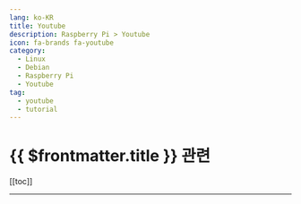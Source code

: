 ```yaml
---
lang: ko-KR
title: Youtube
description: Raspberry Pi > Youtube
icon: fa-brands fa-youtube
category:
  - Linux
  - Debian
  - Raspberry Pi
  - Youtube 
tag: 
  - youtube
  - tutorial
---
```


# {{ $frontmatter.title }} 관련

[[toc]]

---

<MyYouTubeItems jsonName="yu-ExplainingComputers" /><!-- ExplainingComputers -->

<TagLinks />